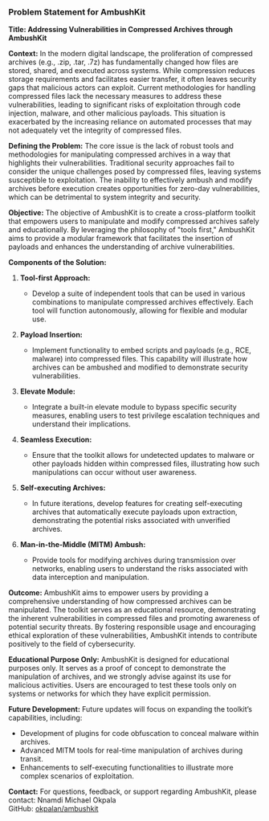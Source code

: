 

### Problem Statement for AmbushKit

**Title: Addressing Vulnerabilities in Compressed Archives through AmbushKit**

**Context:**
In the modern digital landscape, the proliferation of compressed archives (e.g., .zip, .tar, .7z) has fundamentally changed how files are stored, shared, and executed across systems. While compression reduces storage requirements and facilitates easier transfer, it often leaves security gaps that malicious actors can exploit. Current methodologies for handling compressed files lack the necessary measures to address these vulnerabilities, leading to significant risks of exploitation through code injection, malware, and other malicious payloads. This situation is exacerbated by the increasing reliance on automated processes that may not adequately vet the integrity of compressed files.

**Defining the Problem:**
The core issue is the lack of robust tools and methodologies for manipulating compressed archives in a way that highlights their vulnerabilities. Traditional security approaches fail to consider the unique challenges posed by compressed files, leaving systems susceptible to exploitation. The inability to effectively ambush and modify archives before execution creates opportunities for zero-day vulnerabilities, which can be detrimental to system integrity and security.

**Objective:**
The objective of AmbushKit is to create a cross-platform toolkit that empowers users to manipulate and modify compressed archives safely and educationally. By leveraging the philosophy of "tools first," AmbushKit aims to provide a modular framework that facilitates the insertion of payloads and enhances the understanding of archive vulnerabilities.

**Components of the Solution:**

1. **Tool-first Approach:**
   
   - Develop a suite of independent tools that can be used in various combinations to manipulate compressed archives effectively. Each tool will function autonomously, allowing for flexible and modular use.

2. **Payload Insertion:**
   
   - Implement functionality to embed scripts and payloads (e.g., RCE, malware) into compressed files. This capability will illustrate how archives can be ambushed and modified to demonstrate security vulnerabilities.

3. **Elevate Module:**
   
   - Integrate a built-in elevate module to bypass specific security measures, enabling users to test privilege escalation techniques and understand their implications.

4. **Seamless Execution:**
   
   - Ensure that the toolkit allows for undetected updates to malware or other payloads hidden within compressed files, illustrating how such manipulations can occur without user awareness.

5. **Self-executing Archives:**
   
   - In future iterations, develop features for creating self-executing archives that automatically execute payloads upon extraction, demonstrating the potential risks associated with unverified archives.

6. **Man-in-the-Middle (MITM) Ambush:**
   
   - Provide tools for modifying archives during transmission over networks, enabling users to understand the risks associated with data interception and manipulation.

**Outcome:**
AmbushKit aims to empower users by providing a comprehensive understanding of how compressed archives can be manipulated. The toolkit serves as an educational resource, demonstrating the inherent vulnerabilities in compressed files and promoting awareness of potential security threats. By fostering responsible usage and encouraging ethical exploration of these vulnerabilities, AmbushKit intends to contribute positively to the field of cybersecurity.

**Educational Purpose Only:**
AmbushKit is designed for educational purposes only. It serves as a proof of concept to demonstrate the manipulation of archives, and we strongly advise against its use for malicious activities. Users are encouraged to test these tools only on systems or networks for which they have explicit permission.

**Future Development:**
Future updates will focus on expanding the toolkit’s capabilities, including:

- Development of plugins for code obfuscation to conceal malware within archives.
- Advanced MITM tools for real-time manipulation of archives during transit.
- Enhancements to self-executing functionalities to illustrate more complex scenarios of exploitation.

**Contact:**
For questions, feedback, or support regarding AmbushKit, please contact:
Nnamdi Michael Okpala  
GitHub: [okpalan/ambushkit](https://github.com/okpalan/ambushkit)


